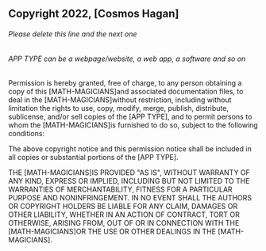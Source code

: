 ## Copyright 2022, [Cosmos Hagan]

###### Please delete this line and the next one
###### APP TYPE can be a webpage/website, a web app, a software and so on

Permission is hereby granted, free of charge, to any person obtaining a copy of this [MATH-MAGICIANS]and associated documentation files, to deal in the [MATH-MAGICIANS]without restriction, including without limitation the rights to use, copy, modify, merge, publish, distribute, sublicense, and/or sell copies of the [APP TYPE], and to permit persons to whom the [MATH-MAGICIANS]is furnished to do so, subject to the following conditions:

The above copyright notice and this permission notice shall be included in all copies or substantial portions of the [APP TYPE].

THE [MATH-MAGICIANS]IS PROVIDED "AS IS", WITHOUT WARRANTY OF ANY KIND, EXPRESS OR IMPLIED, INCLUDING BUT NOT LIMITED TO THE WARRANTIES OF MERCHANTABILITY, FITNESS FOR A PARTICULAR PURPOSE AND NONINFRINGEMENT. IN NO EVENT SHALL THE AUTHORS OR COPYRIGHT HOLDERS BE LIABLE FOR ANY CLAIM, DAMAGES OR OTHER LIABILITY, WHETHER IN AN ACTION OF CONTRACT, TORT OR OTHERWISE, ARISING FROM, OUT OF OR IN CONNECTION WITH THE [MATH-MAGICIANS]OR THE USE OR OTHER DEALINGS IN THE [MATH-MAGICIANS].
